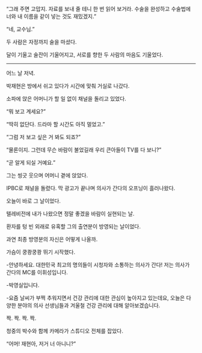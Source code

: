“그래 주면 고맙지. 자료를 보내 줄 테니 한 번 읽어 보거라. 수술을 완성하고 수술법에 너와 내 이름을 같이 넣는 것도 재밌겠지.”

“네, 교수님.”

두 사람은 자정까지 술을 마셨다.

달이 기울고 술잔이 기울어지고, 서로를 향한 두 사람의 마음도 기울었다.

* * *

어느 날 저녁.

박재현은 방에서 쉬고 있다가 시간에 맞춰 거실로 나갔다.

소파에 앉은 어머니가 할 일 없이 채널을 돌리고 있었다.

“뭐 보고 계세요?”

“딱히 없단다. 드라마 할 시간도 아직 멀었고.”

“그럼 저 보고 싶은 거 봐도 되죠?”

“물론이지. 그런데 무슨 바람이 불었길래 우리 큰아들이 TV를 다 보니?”

“곧 알게 되실 거예요.”

그는 씽긋 웃으며 어머니 곁에 앉았다.

IPBC로 채널을 돌렸다. 막 광고가 끝나며 의사가 간다의 오프닝이 흘러나왔다.

오늘이 바로 그 날이었다.

텔레비전에 내가 나왔으면 정말 좋겠을 바람이 실현되는 날.

환자를 텅 빈 외래로 유혹할 그의 출연분이 방영되는 날이었다.

과연 최종 방영분의 자신은 어떻게 나올까.

가슴이 쿵쾅쿵쾅 뛰기 시작했다.

-안녕하세요. 대한민국 최고의 명의들이 시청자와 소통하는 의사가 간다! 저는 의사가 간다의 MC를 이휘성입니다.

-박영실입니다.

-요즘 날씨가 부쩍 추워지면서 건강 관리에 대한 관심이 높아지고 있는데요, 오늘은 다양한 분야의 의사 선생님들과 겨울철 건강 관리에 대해 알아보겠습니다.

짝. 짝. 짝. 짝.

청중의 박수와 함께 카메라가 스튜디오 전체를 잡았다.

“어머! 재현아, 저거 너 아니니?”